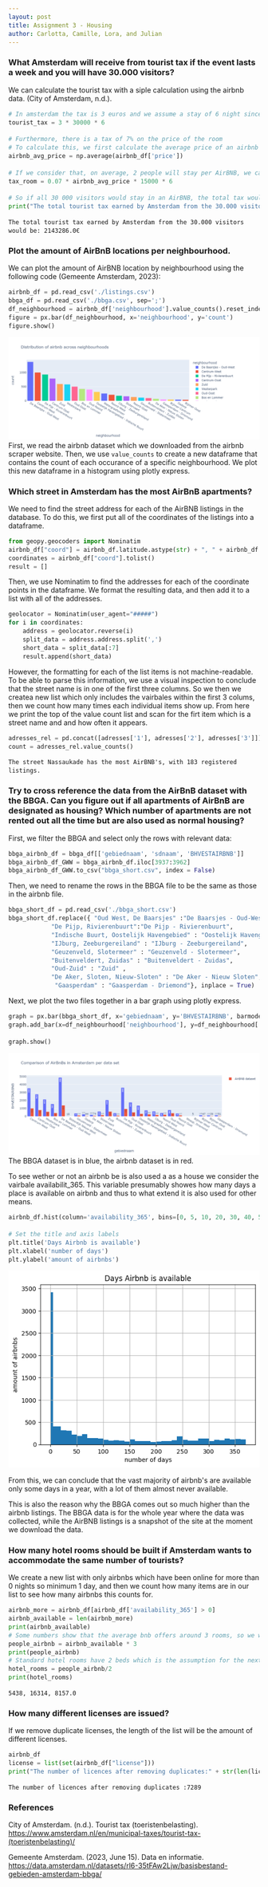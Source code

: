 ```yaml
---
layout: post
title: Assignment 3 - Housing
author: Carlotta, Camille, Lora, and Julian
---
```


### What Amsterdam will receive from tourist tax if the event lasts a week and you will have 30.000 visitors?
We can calculate the tourist tax with a siple calculation using the airbnb data. (City of Amsterdam, n.d.).
```python
# In amsterdam the tax is 3 euros and we assume a stay of 6 night since the arrival and depature day would be included in the 7
tourist_tax = 3 * 30000 * 6

# Furthermore, there is a tax of 7% on the price of the room
# To calculate this, we first calculate the average price of an airbnb per night
airbnb_avg_price = np.average(airbnb_df['price'])

# If we consider that, on average, 2 people will stay per AirBNB, we can calculate the total tax
tax_room = 0.07 * airbnb_avg_price * 15000 * 6

# So if all 30 000 visitors would stay in an AirBNB, the total tax would be:
print("The total tourist tax earned by Amsterdam from the 30.000 visitors would be: " + str(np.round(tourist_tax + tax_room)) + "€")
```
`The total tourist tax earned by Amsterdam from the 30.000 visitors would be: 2143286.0€`

### Plot the amount of AirBnB locations per neighbourhood.
We can plot the amount of AirBNB location by neighbourhood using the following code (Gemeente Amsterdam, 2023):
```python
airbnb_df = pd.read_csv('./listings.csv')
bbga_df = pd.read_csv('./bbga.csv', sep=';')
df_neighbourhood = airbnb_df['neighbourhood'].value_counts().reset_index().rename(columns={'index': 'neighbourhood', 0 : 'count'})
figure = px.bar(df_neighbourhood, x='neighbourhood', y='count')
figure.show()
```
![neighbourhood_plot](./neighbourhood_plot.png)
First, we read the airbnb dataset which we downloaded from the airbnb scraper website. Then, we use `value_counts` to create a new dataframe that contains the count of each occurance of a specific neighbourhood. We plot this new dataframe in a histogram using plotly express.

### Which street in Amsterdam has the most AirBnB apartments?
We need to find the street address for each of the AirBNB listings in the database. To do this, we first put all of the coordinates of the listings into a dataframe.
```python
from geopy.geocoders import Nominatim
airbnb_df["coord"] = airbnb_df.latitude.astype(str) + ", " + airbnb_df.longitude.astype(str)
coordinates = airbnb_df["coord"].tolist()
result = []
```
Then, we use Nominatim to find the addresses for each of the coordinate points in the dataframe. We format the resulting data, and then add it to a list with all of the addresses.
```python
geolocator = Nominatim(user_agent="#####")
for i in coordinates:
    address = geolocator.reverse(i)
    split_data = address.address.split(',')
    short_data = split_data[:7]
    result.append(short_data)
```
However, the formatting for each of the list items is not machine-readable. To be able to parse this information, we use a visual inspection to conclude that the street name is in one of the first three columns. So we then we createa new list which only includes the vairbales within the first 3 colums, then we count how many times each individual items show up. From here we print the top of the value count list and scan for the firt item which is a street name and and how often it appears.

```python
adresses_rel = pd.concat([adresses['1'], adresses['2'], adresses['3']])
count = adresses_rel.value_counts()
```
`The street Nassaukade has the most AirBNB's, with 183 registered listings. `

### Try to cross reference the data from the AirBnB dataset with the BBGA. Can you figure out if all apartments of AirBnB are designated as housing? Which number of apartments are not rented out all the time but are also used as normal housing?
First, we filter the BBGA and select only the rows with relevant data:
```python
bbga_airbnb_df = bbga_df[['gebiednaam', 'sdnaam', 'BHVESTAIRBNB']]
bbga_airbnb_df_GWW = bbga_airbnb_df.iloc[3937:3962]
bbga_airbnb_df_GWW.to_csv("bbga_short.csv", index = False)
```
Then, we need to rename the rows in the BBGA file to be the same as those in the airbnb file.
```python
bbga_short_df = pd.read_csv('./bbga_short.csv')
bbga_short_df.replace({ "Oud West, De Baarsjes" :"De Baarsjes - Oud-West",
            "De Pijp, Rivierenbuurt":"De Pijp - Rivierenbuurt",
            "Indische Buurt, Oostelijk Havengebied" : "Oostelijk Havengebied - Indische Buurt",
            "IJburg, Zeeburgereiland" : "IJburg - Zeeburgereiland",
            "Geuzenveld, Slotermeer" : "Geuzenveld - Slotermeer",
            "Buitenveldert, Zuidas" : "Buitenveldert - Zuidas",
            "Oud-Zuid" : "Zuid" ,
            "De Aker, Sloten, Nieuw-Sloten" : "De Aker - Nieuw Sloten",
             "Gaasperdam" : "Gaasperdam - Driemond"}, inplace = True)
```
Next, we plot the two files together in a bar graph using plotly express.
```python
graph = px.bar(bbga_short_df, x='gebiednaam', y='BHVESTAIRBNB', barmode='group', title="Comparison of AirBnBs in Amsterdam per data set", text_auto=True)
graph.add_bar(x=df_neighbourhood['neighbourhood'], y=df_neighbourhood['count'], name="AirBNB dataset", text=df_neighbourhood['count'])

graph.show()
```
![Airbnb BBGA Comparison](./airbnb_bbga_comparison.png)
The BBGA dataset is in blue, the airbnb dataset is in red.

To see wether or not an airbnb be is also used a as a house we consider the vairbale availabilit_365. This variable presumably showes how many days a place is available on airbnb and thus to what extend it is also used for other means.
```python
airbnb_df.hist(column='availability_365', bins=[0, 5, 10, 20, 30, 40, 50, 60, 70, 80, 90, 100, 110, 120, 130, 140, 150, 160, 170, 180, 190, 200, 210, 220, 230, 240, 250, 260, 270, 280, 300, 310, 320, 330, 340, 350, 360, 370])

# Set the title and axis labels
plt.title('Days Airbnb is available')
plt.xlabel('number of days')
plt.ylabel('amount of airbnbs')
```
![Availability histogram](./airbnb_availability_histo.png)

From this, we can conclude that the vast majority of airbnb's are available only some days in a year, with a lot of them almost never available. 

This is also the reason why the BBGA comes out so much higher than the airbnb listings. The BBGA data is for the whole year where the data was collected, while the AirBNB listings is a snapshot of the site at the moment we download the data.

### How many hotel rooms should be built if Amsterdam wants to accommodate the same number of tourists?
We create a new list with only airbnbs which have been online for more than 0 nights so minimum 1 day, and then we count how many items are in our list to see how many airbnbs this counts for.
```python
airbnb_more = airbnb_df[airbnb_df['availability_365'] > 0]
airbnb_available = len(airbnb_more)
print(airbnb_available)
# Some numbers show that the average bnb offers around 3 rooms, so we will assume 3 guests to anser this question
people_airbnb = airbnb_available * 3
print(people_airbnb)
# Standard hotel rooms have 2 beds which is the assumption for the next calculaition
hotel_rooms = people_airbnb/2
print(hotel_rooms)
```
`5438,
16314,
8157.0`

### How many different licenses are issued?
If we remove duplicate licenses, the length of the list will be the amount of different licenses.
```python
airbnb_df
license = list(set(airbnb_df["license"])) 
print("The number of licences after removing duplicates:" + str(len(license)))
```
`The number of licences after removing duplicates :7289`

### References

City of Amsterdam. (n.d.). Tourist tax (toeristenbelasting). https://www.amsterdam.nl/en/municipal-taxes/tourist-tax-(toeristenbelasting)/

Gemeente Amsterdam. (2023, June 15). Data en informatie. https://data.amsterdam.nl/datasets/rl6-35tFAw2Ljw/basisbestand-gebieden-amsterdam-bbga/
